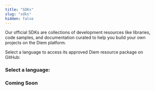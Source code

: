 ```yaml
---
title: "SDKs"
slug: "sdks"
hidden: false
---
```

Our official SDKs are collections of development resources like libraries, code samples, and documentation curated to
help you build your own projects on the Diem platform.

Select a language to access its approved Diem resource package on GitHub:

### Select a language:

<CardsWrapper>
<SDKCard
    title="Python"
    icon="/img/python-sdk.svg"
    iconDark="/img/python-sdk-dark.svg"
    docs="https://diem.github.io/client-sdk-python/diem/index.html"
    sdk="https://github.com/diem/client-sdk-python"
/>
</CardsWrapper>

### Coming Soon

<CardsWrapper>
<SDKCard
    title="Rust"
    overlay="Coming Soon"
    icon="images/rust-crates-framed.svg"
    iconDark="images/rust-crates-framed.svg"
    sdk="_blank"
/>
</CardsWrapper>